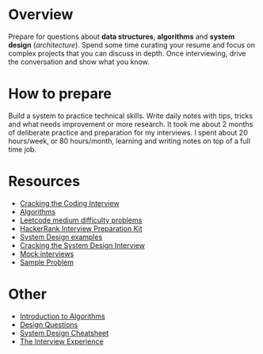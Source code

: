 # Overview
Prepare for questions about **data structures**, **algorithms** and **system design** (*architecture*).
Spend some time curating your resume and focus on complex projects that you can discuss in depth. Once interviewing, drive the
conversation and show what you know.

# How to prepare
Build a system to practice technical skills. Write daily notes with tips, tricks and what needs improvement or more research.
It took me about 2 months of deliberate practice and preparation for my interviews. I spent about 20 hours/week, or 80 hours/month, learning and writing notes on top of a full time job.

# Resources
* [Cracking the Coding Interview](https://www.amazon.com/gp/product/0984782850/ref=as_li_tl?ie=UTF8&tag=zrecommended-20&camp=1789&creative=9325&linkCode=as2&creativeASIN=0984782850&linkId=86b9ff78cbd7423ea3b98d3aca1995c3)
* [Algorithms](https://www.educative.io/collection/5642554087309312/5663204961157120?authorName=Coderust)
* [Leetcode medium difficulty problems](https://leetcode.com/problems/asteroid-collision/)
* [HackerRank Interview Preparation Kit](https://www.hackerrank.com/interview/interview-preparation-kit)
* [System Design examples](https://www.educative.io/collection/5668639101419520/5649050225344512?authorName=Design%20Gurus)
* [Cracking the System Design Interview](https://medium.freecodecamp.org/how-to-system-design-dda63ed27e26)
* [Mock interviews](https://interviewing.io/)
* [Sample Problem](Sample.md)

# Other
* [Introduction to Algorithms](https://www.amazon.com/dp/0262033844/ref=cm_sw_em_r_mt_dp_U_bhZxCb6MAQKDW)
* [Design Questions](https://github.com/yangshun/tech-interview-handbook/tree/master/design)
* [System Design Cheatsheet](https://gist.github.com/vasanthk/485d1c25737e8e72759f)
* [The Interview Experience](https://medium.freecodecamp.org/how-i-landed-offers-from-microsoft-amazon-and-twitter-without-an-ivy-league-degree-d62cfe286eb8)
